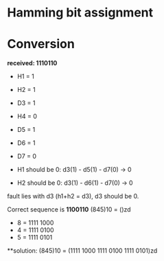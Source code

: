 # Hamming bit assignment
# Conversion

**received: 1110110**

  * H1 = 1
  * H2 = 1
  * D3 = 1
  * H4 = 0
  * D5 = 1
  * D6 = 1
  * D7 = 0

* H1 should be 0: d3(1) - d5(1) - d7(0) -> 0
* H2 should be 0: d3(1) - d6(1) - d7(0) -> 0

fault lies with d3 (h1+h2 = d3), d3 should be 0.

Correct sequence is **1100110**
(845)10 = ()zd

* 8 = 1111 1000
* 4 = 1111 0100
* 5 = 1111 0101

**solution: (845)10 = (1111 1000 1111 0100 1111 0101)zd